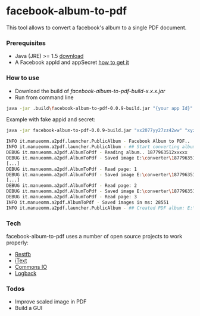 # facebook-album-to-pdf
This tool allows to convert a facebook's album to a single PDF document.

### Prerequisites
- Java (JRE) >= 1.5 [download]
- A Facebook appId and appSecret [how to get it]

### How to use
- Download the build of *facebook-album-to-pdf-build-x.x.x.jar*
- Run from command line
```sh
java -jar .build\facebook-album-to-pdf-0.0.9-build.jar "{your app Id}" "{your app secret}" "{local directory}" "{facebook album 1}" "{facebook album 2}" ... "{facebook album n}"
```

Example with fake appid and secret:
```sh
java -jar facebook-album-to-pdf-0.0.9-build.jar "xx2077yy27zz42ww" "xyze22fxyzd212xyz81cxyz49qwerty" "E:/converter" "1877963512xxxxx"

INFO it.manueomm.a2pdf.launcher.PublicAlbum - Facebook Album to PDF..
INFO it.manueomm.a2pdf.launcher.PublicAlbum - ## Start converting album id:1877963512xxxxx
DEBUG it.manueomm.a2pdf.AlbumToPdf - Reading album.. 1877963512xxxxx
DEBUG it.manueomm.a2pdf.AlbumToPdf - Saved image E:\converter\1877963512xxxxx\Photo00.jpg
[...]
DEBUG it.manueomm.a2pdf.AlbumToPdf - Read page: 1
DEBUG it.manueomm.a2pdf.AlbumToPdf - Saved image E:\converter\1877963512xxxxx\Photo25.jpg
[...]
DEBUG it.manueomm.a2pdf.AlbumToPdf - Read page: 2
DEBUG it.manueomm.a2pdf.AlbumToPdf - Saved image E:\converter\1877963512xxxxx\Photo074.jpg
DEBUG it.manueomm.a2pdf.AlbumToPdf - Read page: 3
INFO it.manueomm.a2pdf.AlbumToPdf - Saved images in ms: 28551
INFO it.manueomm.a2pdf.launcher.PublicAlbum - ## Created PDF album: E:\converter\Album - 1877963512xxxxx.pdf
```

### Tech
facebook-album-to-pdf uses a number of open source projects to work properly:
- [Restfb]
- [iText]
- [Commons IO]
- [Logback]

### Todos
- Improve scaled image in PDF
- Build a GUI


[download]: <https://www.java.com/it/download/>
[how to get it]: <https://developers.facebook.com/docs/apps/register>
[iText]: <http://itextpdf.com/>
[Commons IO]: <https://commons.apache.org/proper/commons-io/>
[Logback]: <http://logback.qos.ch/>
[Restfb]: <http://restfb.com>
